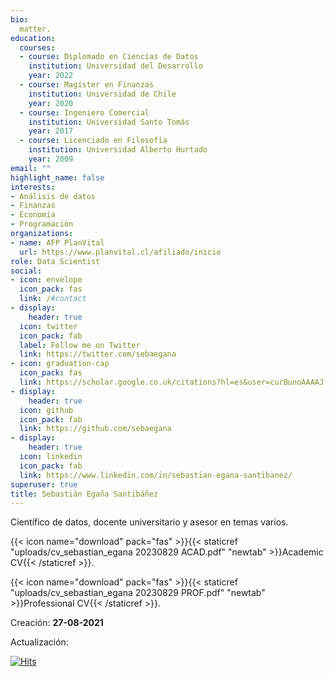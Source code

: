 ```yaml
---
bio: 
  matter.
education:
  courses:
  - course: Diplomado en Ciencias de Datos
    institution: Universidad del Desarrollo
    year: 2022
  - course: Magíster en Finanzas
    institution: Universidad de Chile
    year: 2020
  - course: Ingeniero Comercial
    institution: Universidad Santo Tomás
    year: 2017
  - course: Licenciado en Filosofía
    institution: Universidad Alberto Hurtado
    year: 2009
email: ""
highlight_name: false
interests:
- Análisis de datos
- Finanzas
- Economía
- Programación
organizations:
- name: AFP PlanVital
  url: https://www.planvital.cl/afiliado/inicio
role: Data Scientist
social:
- icon: envelope
  icon_pack: fas
  link: /#contact
- display:
    header: true
  icon: twitter
  icon_pack: fab
  label: Follow me on Twitter
  link: https://twitter.com/sebaegana
- icon: graduation-cap
  icon_pack: fas
  link: https://scholar.google.co.uk/citations?hl=es&user=curBunoAAAAJ
- display:
    header: true
  icon: github
  icon_pack: fab
  link: https://github.com/sebaegana
- display:
    header: true
  icon: linkedin
  icon_pack: fab
  link: https://www.linkedin.com/in/sebastian-egana-santibanez/
superuser: true
title: Sebastián Egaña Santibáñez
---
```


Científico de datos, docente universitario y asesor en temas varios.

{{< icon name="download" pack="fas" >}}{{< staticref "uploads/cv_sebastian_egana 20230829 ACAD.pdf" "newtab" >}}Academic CV{{< /staticref >}}.

{{< icon name="download" pack="fas" >}}{{< staticref "uploads/cv_sebastian_egana 20230829 PROF.pdf" "newtab" >}}Professional CV{{< /staticref >}}.

Creación: **27-08-2021**

Actualización: **<script> document.write(new Date().toLocaleDateString()); </script>**

[![Hits](https://hits.seeyoufarm.com/api/count/incr/badge.svg?url=https%3A%2F%2Fsegana.netlify.app&count_bg=%2379C83D&title_bg=%23555555&icon=&icon_color=%23E7E7E7&title=hits&edge_flat=false)](https://hits.seeyoufarm.com)
